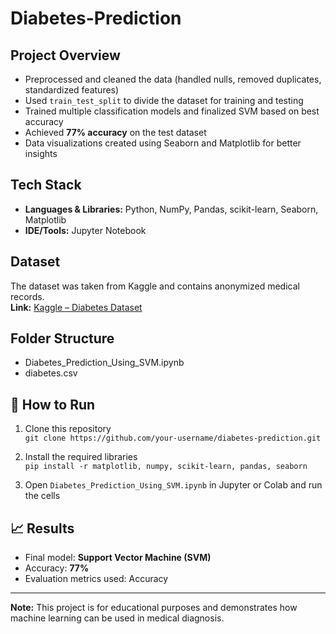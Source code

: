 # Diabetes-Prediction

## Project Overview

- Preprocessed and cleaned the data (handled nulls, removed duplicates, standardized features)
- Used `train_test_split` to divide the dataset for training and testing
- Trained multiple classification models and finalized SVM based on best accuracy
- Achieved **77% accuracy** on the test dataset
- Data visualizations created using Seaborn and Matplotlib for better insights

## Tech Stack

- **Languages & Libraries:** Python, NumPy, Pandas, scikit-learn, Seaborn, Matplotlib
- **IDE/Tools:** Jupyter Notebook

## Dataset

The dataset was taken from Kaggle and contains anonymized medical records.  
**Link:** [Kaggle – Diabetes Dataset](https://www.kaggle.com/datasets/mathchi/diabetes-data-set)

## Folder Structure

* Diabetes_Prediction_Using_SVM.ipynb
* diabetes.csv


## 🚀 How to Run

1. Clone this repository  
   `git clone https://github.com/your-username/diabetes-prediction.git`

2. Install the required libraries  
   `pip install -r matplotlib, numpy, scikit-learn, pandas, seaborn`

3. Open `Diabetes_Prediction_Using_SVM.ipynb` in Jupyter or Colab and run the cells

## 📈 Results

- Final model: **Support Vector Machine (SVM)**
- Accuracy: **77%**
- Evaluation metrics used: Accuracy

---

**Note:** This project is for educational purposes and demonstrates how machine learning can be used in medical diagnosis.

